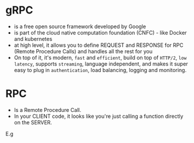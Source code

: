 # gRPC

- is a free open source framework developed by Google
- is part of the cloud native computation foundation (CNFC) - like Docker and kubernetes
- at high level, it allows you to define REQUEST and RESPONSE for RPC (Remote Procedure Calls)
  and handles all the rest for you
- On top of it, it's modern, `fast` and `efficient`, build on top of `HTTP/2`,
  `low latency`, supports `streaming`, language independent, and makes it super
  easy to plug in `authentication`, load balancing, logging and monitoring.

# RPC

- Is a Remote Procedure Call.
- In your CLIENT code, it looks like you're just calling a function directly on
  the SERVER.

E.g
